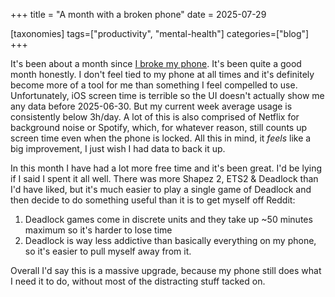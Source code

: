 +++
title = "A month with a broken phone"
date = 2025-07-29

[taxonomies]
tags=["productivity", "mental-health"]
categories=["blog"] 
+++

It's been about a month since [I broke my phone](@/pages/i_broke_my_phone.md). It's been
quite a good month honestly. I don't feel tied to my phone at all times and it's
definitely become more of a tool for me than something I feel compelled to use.
Unfortunately, iOS screen time is terrible so the UI doesn't actually show me any data
before 2025-06-30. But my current week average usage is consistently below 3h/day. A lot
of this is also comprised of Netflix for background noise or Spotify, which, for
whatever reason, still counts up screen time even when the phone is locked. All this in
mind, it *feels* like a big improvement, I just wish I had data to back it up.

In this month I have had a lot more free time and it's been great. I'd be lying if I
said I spent it all well. There was more Shapez 2, ETS2 & Deadlock than I'd have liked,
but it's much easier to play a single game of Deadlock and then decide to do something
useful than it is to get myself off Reddit:

1. Deadlock games come in discrete units and they take up ~50 minutes maximum so it's harder to lose time
1. Deadlock is way less addictive than basically everything on my phone, so it's easier to pull myself away
from it.

Overall I'd say this is a massive upgrade, because my phone still does what I need it to
do, without most of the distracting stuff tacked on.
